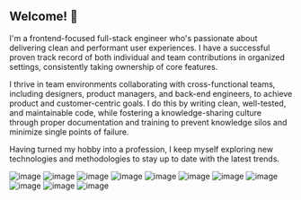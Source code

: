 ## Welcome! 👋

I'm a frontend-focused full-stack engineer who's passionate about delivering clean and performant user experiences. I have a successful proven track record of both individual and team contributions in organized settings, consistently taking ownership of core features.

I thrive in team environments collaborating with cross-functional teams, including designers, product managers, and back-end engineers, to achieve product and customer-centric goals. I do this by writing clean, well-tested, and maintainable code, while fostering a knowledge-sharing culture through proper documentation and training to prevent knowledge silos and minimize single points of failure. 

Having turned my hobby into a profession, I keep myself exploring new technologies and methodologies to stay up to date with the latest trends.

![image](https://img.shields.io/badge/TypeScript-007ACC?style=for-the-badge&logo=typescript&logoColor=white)
![image](https://img.shields.io/badge/JavaScript-323330?style=for-the-badge&logo=javascript&logoColor=F7DF1E)
![image](https://img.shields.io/badge/React-20232A?style=for-the-badge&logo=react&logoColor=61DAFB)
![image](https://img.shields.io/badge/Redux-593D88?style=for-the-badge&logo=redux&logoColor=white)
![image](https://img.shields.io/badge/Tailwind_CSS-38B2AC?style=for-the-badge&logo=tailwind-css&logoColor=white)
![image](https://img.shields.io/badge/Vue%20js-35495E?style=for-the-badge&logo=vuedotjs&logoColor=4FC08D)
![image](https://img.shields.io/badge/Vite-B73BFE?style=for-the-badge&logo=vite&logoColor=FFD62E)
![image](https://img.shields.io/badge/Node%20js-339933?style=for-the-badge&logo=nodedotjs&logoColor=white)
![image](https://img.shields.io/badge/Python-FFD43B?style=for-the-badge&logo=python&logoColor=blue)
![image](https://img.shields.io/badge/Arch_Linux-1793D1?style=for-the-badge&logo=arch-linux&logoColor=white)
![image](https://img.shields.io/badge/Docker-2CA5E0?style=for-the-badge&logo=docker&logoColor=white)
